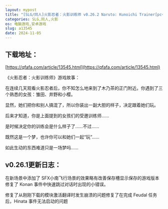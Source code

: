 ```yaml
---
layout: mypost
title: "[SLG/同人]火影忍者：火影训练师 v0.26.2 Naruto: Kunoichi Trainer[pc+安卓]"
categories: SLG,同人,火影
os: 电脑游戏,安卓游戏
slug: a13545
date: 2024-11-05
---
```


## 下载地址：

[https://qfafa.com/article/13545.html](https://qfafa.com/article/13545.html)

《火影忍者：火影训练师》游戏故事：

在连续几天观看火影忍者后，你不知怎么地来到了木乃茶的正门附近。你遇到了三个熟悉的女孩：雏田、井野和小樱。

显然，她们把你和别人搞混了，所以你装出一副大胆的样子，决定跟着她们玩。

后来才知道，你是上面提到的女孩们的受邀训练师……

是时候决定你的训练会是什么样子了……不过……

既然这是一个梦，也许你可以和她们一起“玩”……

如此生动的东西难道只是一场梦吗……

## v0.26.1更新日志：

在新场景中添加了 SFX小南飞行场景的效果略有改善保存槽显示保存的游戏版本修复了 Konan 事件中快速跳过对话时出现的小错误。

修复了从刚刚下载的模块激活翻译时发生崩溃的问题修复了在完成 Feudal 任务后，Hinata 事件无法启动的问题